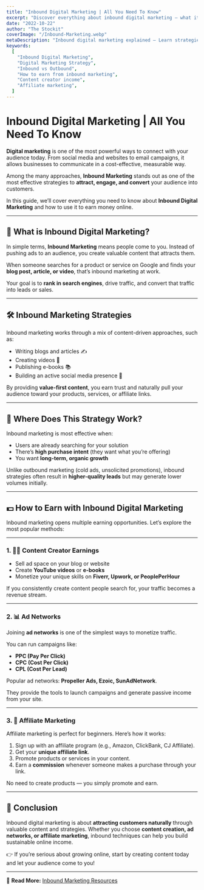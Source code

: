 ```yaml
---
title: "Inbound Digital Marketing | All You Need To Know"
excerpt: "Discover everything about inbound digital marketing — what it is, how it works, and how you can earn through strategies like content creation, ad networks, and affiliate marketing."
date: "2022-10-22"
author: "The Stockit"
coverImage: "/Inbound-Marketing.webp"
metaDescription: "Inbound digital marketing explained — Learn strategies, benefits, and earning opportunities through content creation, ad networks, and affiliate marketing."
keywords:
  [
    "Inbound Digital Marketing",
    "Digital Marketing Strategy",
    "Inbound vs Outbound",
    "How to earn from inbound marketing",
    "Content creator income",
    "Affiliate marketing",
  ]
---
```


# Inbound Digital Marketing | All You Need To Know

**Digital marketing** is one of the most powerful ways to connect with your audience today. From social media and websites to email campaigns, it allows businesses to communicate in a cost-effective, measurable way.

Among the many approaches, **Inbound Marketing** stands out as one of the most effective strategies to **attract, engage, and convert** your audience into customers.

In this guide, we’ll cover everything you need to know about **Inbound Digital Marketing** and how to use it to earn money online.

---

## 📌 What is Inbound Digital Marketing?

In simple terms, **Inbound Marketing** means people come to you. Instead of pushing ads to an audience, you create valuable content that attracts them.

When someone searches for a product or service on Google and finds your **blog post, article, or video**, that’s inbound marketing at work.

Your goal is to **rank in search engines**, drive traffic, and convert that traffic into leads or sales.

---

## 🛠 Inbound Marketing Strategies

Inbound marketing works through a mix of content-driven approaches, such as:

- Writing blogs and articles ✍️
- Creating videos 🎥
- Publishing e-books 📚
- Building an active social media presence 📱

By providing **value-first content**, you earn trust and naturally pull your audience toward your products, services, or affiliate links.

---

## 🎯 Where Does This Strategy Work?

Inbound marketing is most effective when:

- Users are already searching for your solution
- There’s **high purchase intent** (they want what you’re offering)
- You want **long-term, organic growth**

Unlike outbound marketing (cold ads, unsolicited promotions), inbound strategies often result in **higher-quality leads** but may generate lower volumes initially.

---

## 💵 How to Earn with Inbound Digital Marketing

Inbound marketing opens multiple earning opportunities. Let’s explore the most popular methods:

---

### 1. 👨‍💻 Content Creator Earnings

- Sell ad space on your blog or website
- Create **YouTube videos** or **e-books**
- Monetize your unique skills on **Fiverr, Upwork, or PeoplePerHour**

If you consistently create content people search for, your traffic becomes a revenue stream.

---

### 2. 📊 Ad Networks

Joining **ad networks** is one of the simplest ways to monetize traffic.

You can run campaigns like:

- **PPC (Pay Per Click)**
- **CPC (Cost Per Click)**
- **CPL (Cost Per Lead)**

Popular ad networks: **Propeller Ads, Ezoic, SunAdNetwork**.

They provide the tools to launch campaigns and generate passive income from your site.

---

### 3. 🔗 Affiliate Marketing

Affiliate marketing is perfect for beginners. Here’s how it works:

1. Sign up with an affiliate program (e.g., Amazon, ClickBank, CJ Affiliate).
2. Get your **unique affiliate link**.
3. Promote products or services in your content.
4. Earn a **commission** whenever someone makes a purchase through your link.

No need to create products — you simply promote and earn.

---

## 🏁 Conclusion

Inbound digital marketing is about **attracting customers naturally** through valuable content and strategies. Whether you choose **content creation, ad networks, or affiliate marketing**, inbound techniques can help you build sustainable online income.

👉 If you’re serious about growing online, start by creating content today and let your audience come to you!

---

🔗 **Read More:** [Inbound Marketing Resources](https://redgramint.site/)
